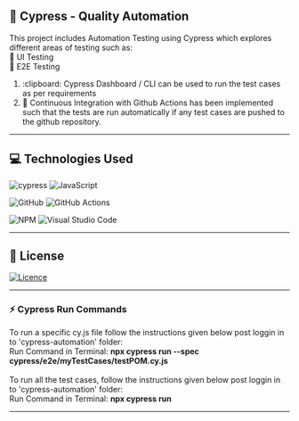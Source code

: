 ## 💫 Cypress - Quality Automation

This project includes Automation Testing using Cypress which explores different areas of testing such as:
<br>
:rocket: UI Testing
<br>
:jigsaw: E2E Testing
<br>
<ol>
<li>:clipboard: Cypress Dashboard / CLI can be used to run the test cases as per requirements</li>
<li>🔬 Continuous Integration with Github Actions has been implemented such that the tests are run automatically if any test cases are pushed to the github repository.</li>
</ol>
<hr>

## 💻 Technologies Used

![cypress](https://img.shields.io/badge/-cypress-%23E5E5E5?style=for-the-badge&logo=cypress&logoColor=058a5e)
![JavaScript](https://img.shields.io/badge/javascript-%23323330.svg?style=for-the-badge&logo=javascript&logoColor=%23F7DF1E)
<br>

![GitHub](https://img.shields.io/badge/github-%23121011.svg?style=for-the-badge&logo=github&logoColor=white)
![GitHub Actions](https://img.shields.io/badge/github%20actions-%232671E5.svg?style=for-the-badge&logo=githubactions&logoColor=white)
<br>

![NPM](https://img.shields.io/badge/NPM-%23000000.svg?style=for-the-badge&logo=npm&logoColor=white)
![Visual Studio Code](https://img.shields.io/badge/Visual%20Studio%20Code-0078d7.svg?style=for-the-badge&logo=visual-studio-code&logoColor=white)
<br>

<hr>

## :briefcase: License

[![Licence](https://img.shields.io/github/license/Ileriayo/markdown-badges?style=for-the-badge)](./LICENSE)
<hr>

### :zap: Cypress Run Commands

To run a specific cy.js file follow the instructions given below post loggin in to 'cypress-automation' folder:
<br />
Run Command in Terminal: 
<strong>npx cypress run --spec cypress/e2e/myTestCases/testPOM.cy.js</strong>
<br />
<br />
To run all the test cases, follow the instructions given below post loggin in to 'cypress-automation' folder:
<br />
Run Command in Terminal: 
<strong>npx cypress run</strong>
<br />
<hr>
